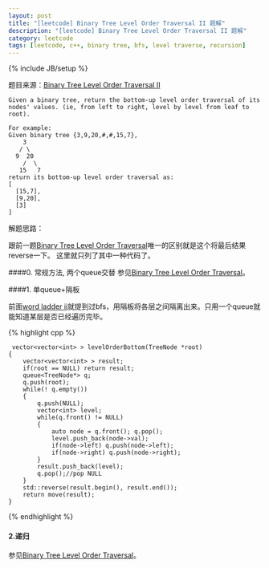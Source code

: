 ```yaml
---
layout: post
title: "[leetcode] Binary Tree Level Order Traversal II 题解"
description: "[leetcode] Binary Tree Level Order Traversal II 题解"
category: leetcode 
tags: [leetcode, c++, binary tree, bfs, level traverse, recursion]
---
```

{% include JB/setup %}


题目来源：[Binary Tree Level Order Traversal
II](https://oj.leetcode.com/problems/binary-tree-level-order-traversal-ii/)

>
	
	Given a binary tree, return the bottom-up level order traversal of its nodes' values. (ie, from left to right, level by level from leaf to root).

	For example:
	Given binary tree {3,9,20,#,#,15,7},
	    3
	   / \
	  9  20
	    /  \
	   15   7
	return its bottom-up level order traversal as:
	[
	  [15,7],
	  [9,20],
	  [3]
	]


解题思路：

跟前一题[Binary Tree Level Order Traversal](TODO_PRE/binary-tree-level-order-traversal.html)唯一的区别就是这个将最后结果reverse一下。
这里就只列了其中一种代码了。

####0. 常规方法, 两个queue交替
参见[Binary Tree Level Order Traversal](TODO_PRE/binary-tree-level-order-traversal.html)。
 
####1. 单queue+隔板

前面[word ladder ii](TODO_PRE/word-ladder-ii.html)就提到过bfs，用隔板将各层之间隔离出来。只用一个queue就能知道某层是否已经遍历完毕。

{% highlight cpp %}
	
	 vector<vector<int> > levelOrderBottom(TreeNode *root) 
    {
        vector<vector<int> > result;
        if(root == NULL) return result;
        queue<TreeNode*> q;
        q.push(root);
        while(! q.empty())
        {
            q.push(NULL);
            vector<int> level;
            while(q.front() != NULL)
            {
                auto node = q.front(); q.pop();
                level.push_back(node->val);
                if(node->left) q.push(node->left);
                if(node->right) q.push(node->right);
            }
            result.push_back(level);
            q.pop();//pop NULL
        }
        std::reverse(result.begin(), result.end());
        return move(result);
    }
{% endhighlight %}

#### 2.递归

参见[Binary Tree Level Order Traversal](TODO_PRE/binary-tree-level-order-traversal.html)。
 